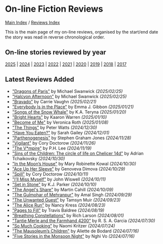 # On-line Fiction Reviews

[Main Index](../../README.md) / [Reviews Index](../README.md)

This is the main page of my on-line reviews, organised by the start/end date the story was read in reverse chronological order.

## On-line stories reviewed by year

[2025](2025/README.md) | [2024](2024/README.md) | [2023](2023/README.md) | [2022](2022/README.md) | [2021](2021/README.md) | [2020](2020/README.md) | [2019](2019/README.md) | [2018](2018/README.md) | [2017](2017/README.md)

## Latest Reviews Added

- ["Dragons of Paris"](2025/20250225-DragonsParis.md) by Michael Swanwick *(2025/02/25)*
- ["Halcyon Afternoon"](2025/20250225-HalcyonAfternoon.md) by Michael Swanwick *(2025/02/25)*
- ["Bravado"](2025/20250221-Bravado.md) by Carrie Vaughn *(2025/02/21)*
- ["Everybody Is in the Place"](2025/20250121-EverybodyInPlace.md) by Emma J. Gibbon *(2025/01/21)*
- ["Songs of the Snow Whale"](2025/20250120-SongsSnowWhale.md) by K.A. Teryna *(2025/01/20)*
- ["Bright Hearts"](2025/20250110-BrightHearts.md) by Kaaron Warren *(2025/01/10)*
- ["Become of Me"](2025/20250108-BecomeOfMe.md) by Veronica Roth *(2025/01/08)*
- ["The Things"](2024/20241230-Things.md) by Peter Watts *(2024/12/30)*
- ["Have You Eaten?"](2024/20241201-HaveYouEaten.md) by Sarah Gailey *(2024/12/01)*
- ["Parthenogenesis"](2024/20241128-Parthenogenesis.md) by Stephen Graham Jones *(2024/11/28)*
- ["Vigilant"](2024/20241126-Vigilant.md) by Cory Doctorow *(2024/11/26)*
- ["The V\*mpire"](2024/20241119-Vmpire.md) by P.H. Lee *(2024/11/19)*
- ["Sins of the Children: The circle of life on Chelicer 14d"](2024/20241030-SinsChildren.md) by Adrian Tchaikovsky *(2024/10/30)*
- ["In the Moon’s House"](2024/20241030-InMoonHouse.md) by Mary Robinette Kowal *(2024/10/30)*
- ["Ace Up Her Sleeve"](2024/20241029-AceUpHerSleeve.md) by Genoveva Dimova *(2024/10/29)*
- ["Spill"](2024/20241011-Spill.md) by Cory Doctorow *(2024/10/11)*
- ["I’ll Miss Myself"](2024/20241011-IMissMyself.md) by John Wiswell *(2024/10/11)*
- ["Set in Stone"](2024/20241010-SetStone.md) by K.J. Parker *(2024/10/10)*
- ["The Angel's Share"](2024/20241009-AngelShare.md) by Martin Cahill *(2024/10/09)*
- ["The Gulmohar of Mehranpur"](2024/20240929-GulmoharMehranpur.md) by Amal Singh *(2024/09/29)*
- ["The Unwanted Guest"](2024/20240923-UnwantedGuest.md) by Tamsyn Muir *(2024/09/23)*
- ["The Alice Run"](2024/20240823-AliceRun.md) by Nancy Kress *(2024/08/23)*
- ["Pages to Fill"](2024/20240819-PagesToFill.md) by Travis Baldree *(2024/08/19)*
- ["Breathing Constellations"](2024/20240801-BreathingConstellations.md) by Rich Larson *(2024/08/01)*
- ["Tantie Merle and the Farmhand 4200"](2024/20240730-TantieMerleFarmhand4200.md) by R. S. A. Garcia *(2024/07/30)*
- ["So Much Cooking"](2024/20240724-SoMuchCooking.md) by Naomi Kritzer *(2024/07/24)*
- ["The Mausoleum’s Children"](2024/20240716-MausoleumChildren.md) by Aliette de Bodard *(2024/07/16)*
- ["Five Stories in the Monsoon Night"](2024/20240716-FiveStoriesMoonsoonNight.md) by Nghi Vo *(2024/07/16)*
